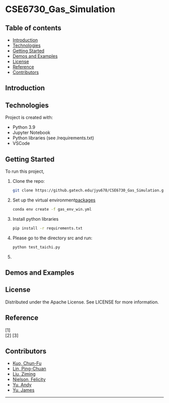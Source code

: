 # CSE6730_Gas_Simulation

## Table of contents
* [Introduction](#introduction)
* [Technologies](#technologies)
* [Getting Started](#getting-started)
* [Demos and Examples](#demos-and-examples)
* [License](#license)
* [Reference](#reference)
* [Contributors](#contributors)
<!-- * [Evaluation and Results](#evaluation-and-results) -->

## Introduction


## Technologies
Project is created with:
* Python 3.9
* Jupyter Notebook
* Python libraries (see /requirements.txt)
* VSCode

## Getting Started
To run this project, 
1. Clone the repo:
    ```sh
    git clone https://github.gatech.edu/jyu678/CSE6730_Gas_Simulation.git
    ```

2. Set up the virtual environment[packages](#technologies)
    ```sh
    conda env create -f gas_env_win.yml
    ```

4. Install python libraries
    ```sh
    pip install -r requirements.txt
    ```
5. Please go to the directory src and run:  
    ```sh
    python test_taichi.py
    ```  
6. 

## Demos and Examples

## License
Distributed under the Apache License. See LICENSE for more information.

## Reference 
[1]   
[2] 
[3] 

## Contributors
* [Kuo, Chun-Fu](https://github.gatech.edu/ckuo67)
* [Lin, Ping-Chuan](https://github.gatech.edu/plin302)
* [Liu, Ziming](https://github.gatech.edu/zliu874)
* [Nielson, Felicity](https://github.gatech.edu/Fnielson3)
* [Yu, Andy](https://github.gatech.edu/ayu303)
* [Yu, James](https://github.gatech.edu/jyu678)
---
